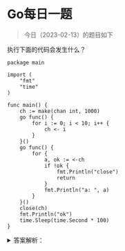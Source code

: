 # Go每日一题

> 今日（2023-02-13）的题目如下

执行下面的代码会发生什么？

```golang
package main

import (
	"fmt"
	"time"
)

func main() {
	ch := make(chan int, 1000)
	go func() {
		for i := 0; i < 10; i++ {
			ch <- i
		}
	}()
	go func() {
		for {
			a, ok := <-ch
			if !ok {
				fmt.Println("close")
				return
			}
			fmt.Println("a: ", a)
		}
	}()
	close(ch)
	fmt.Println("ok")
	time.Sleep(time.Second * 100)
}
```

<details>
<summary>答案解析：</summary>
<div>

记住 channel 的一些关键特性：

- 给一个 nil channel 发送数据，造成永远阻塞
- 从一个 nil channel 接收数据，造成永远阻塞
- 给一个已经关闭的 channel 发送数据，引起 panic
- 从一个已经关闭的 channel 接收数据，如果缓冲区中为空，则返回一个零值
- 无缓冲的channel是同步的，而有缓冲的channel是非同步的

> 15字口诀：“空读写阻塞，写关闭异常，读关闭空零”

往已经关闭的 channel 写入数据会 panic。

本题中，因为 main 在开辟完两个 goroutine 之后，立刻关闭了 ch， 结果就是 panic：

`panic: send on closed channel`

</div>
</details>
